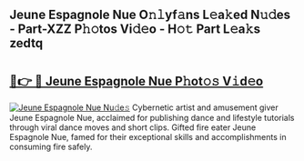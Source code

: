 ## Jeune Espagnole Nue O𝚗𝚕yf𝚊ns L𝚎a𝚔ed N𝚞𝚍es - Part-XZZ P𝚑𝚘tos Vi𝚍𝚎o - H𝚘𝚝 Part L𝚎a𝚔s zedtq

# <h2><a href="http://kf14zc.oniu.top/?m=Jeune+Espagnole+Nue">🔗👉 🔴 Jeune Espagnole Nue P𝚑ot𝚘𝚜 V𝚒d𝚎o</a></h2>

[![Jeune Espagnole Nue Nu𝚍e𝚜](https://i.imgur.com/0qMVB7G.gif)](http://kf14zc.oniu.top/?m=Jeune+Espagnole+Nue)
Cybernetic artist and amusement giver Jeune Espagnole Nue, acclaimed for publishing dance and lifestyle tutorials through viral dance moves and short clips. Gifted fire eater Jeune Espagnole Nue, famed for their exceptional skills and accomplishments in consuming fire safely.  
